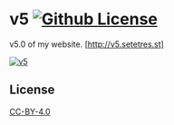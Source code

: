 v5 [![Github License](https://img.shields.io/github/license/setetres/v5.svg)](https://github.com/setetres/v5/blob/master/LICENSE)
==

v5.0 of my website. [http://v5.setetres.st]

[![v5](http://files.setetres.st/img/v5-desktop.png?v=2&raw=true)](http://v5.setetres.st)

License
-------

[CC-BY-4.0]

[http://v5.setetres.st]: http://v5.setetres.st
[CC-BY-4.0]: http://creativecommons.org/licenses/by/4.0
